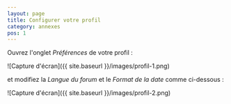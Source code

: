 ```yaml
---
layout: page
title: Configurer votre profil
category: annexes
pos: 1
---
```


Ouvrez l'onglet *Préférences* de votre profil :

![Capture d'écran]({{ site.baseurl }}/images/profil-1.png)

et modifiez la *Langue du forum* et le *Format de la date* comme
ci-dessous :

![Capture d'écran]({{ site.baseurl }}/images/profil-2.png)

